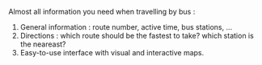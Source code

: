 Almost all information you need when travelling by bus :
1. General information : route number, active time, bus stations, ...
2. Directions : which route should be the fastest to take? which station is the neareast?
3. Easy-to-use interface with visual and interactive maps.